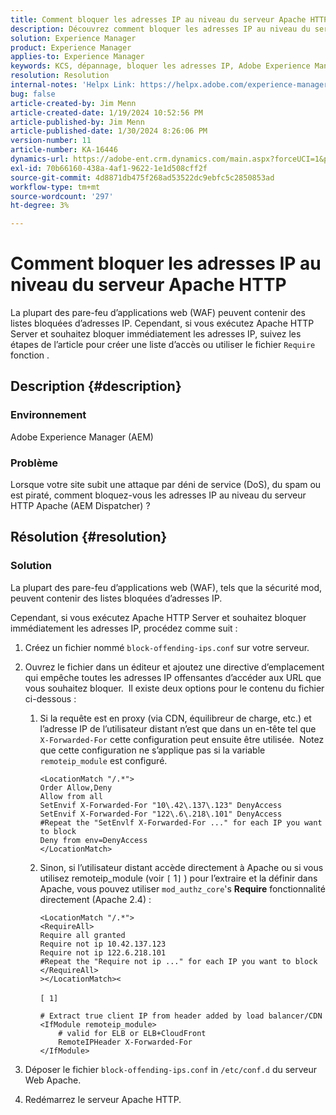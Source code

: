 ```yaml
---
title: Comment bloquer les adresses IP au niveau du serveur Apache HTTP
description: Découvrez comment bloquer les adresses IP au niveau du serveur Apache HTTP.
solution: Experience Manager
product: Experience Manager
applies-to: Experience Manager
keywords: KCS, dépannage, bloquer les adresses IP, Adobe Experience Manager, AEM, Apache HTTP Server, attaque DoS, WAF, pare-feu d’application web, AEM Dispatcher, fonctionnalité Require
resolution: Resolution
internal-notes: 'Helpx Link: https://helpx.adobe.com/experience-manager/kb/block-ips-apache-http-server.html#remoteip_module'
bug: false
article-created-by: Jim Menn
article-created-date: 1/19/2024 10:52:56 PM
article-published-by: Jim Menn
article-published-date: 1/30/2024 8:26:06 PM
version-number: 11
article-number: KA-16446
dynamics-url: https://adobe-ent.crm.dynamics.com/main.aspx?forceUCI=1&pagetype=entityrecord&etn=knowledgearticle&id=d68cc17a-1db7-ee11-a569-6045bd006268
exl-id: 70b66160-438a-4af1-9622-1e1d508cff2f
source-git-commit: 4d8871db475f268ad53522dc9ebfc5c2850853ad
workflow-type: tm+mt
source-wordcount: '297'
ht-degree: 3%

---
```


# Comment bloquer les adresses IP au niveau du serveur Apache HTTP


La plupart des pare-feu d’applications web (WAF) peuvent contenir des listes bloquées d’adresses IP. Cependant, si vous exécutez Apache HTTP Server et souhaitez bloquer immédiatement les adresses IP, suivez les étapes de l’article pour créer une liste d’accès ou utiliser le fichier `Require` fonction .

## Description {#description}


### Environnement

Adobe Experience Manager (AEM)

### Problème

Lorsque votre site subit une attaque par déni de service (DoS), du spam ou est piraté, comment bloquez-vous les adresses IP au niveau du serveur HTTP Apache (AEM Dispatcher) ?


## Résolution {#resolution}


### Solution

La plupart des pare-feu d’applications web (WAF), tels que la sécurité mod, peuvent contenir des listes bloquées d’adresses IP.

Cependant, si vous exécutez Apache HTTP Server et souhaitez bloquer immédiatement les adresses IP, procédez comme suit :

1. Créez un fichier nommé `block-offending-ips.conf` sur votre serveur.
2. Ouvrez le fichier dans un éditeur et ajoutez une directive d’emplacement qui empêche toutes les adresses IP offensantes d’accéder aux URL que vous souhaitez bloquer.  Il existe deux options pour le contenu du fichier ci-dessous :

   1. Si la requête est en proxy (via CDN, équilibreur de charge, etc.) et l’adresse IP de l’utilisateur distant n’est que dans un en-tête tel que `X-Forwarded-For` cette configuration peut ensuite être utilisée.  Notez que cette configuration ne s’applique pas si la variable `remoteip_module` est configuré. 

      ```
      <LocationMatch "/.*">
      Order Allow,Deny
      Allow from all
      SetEnvif X-Forwarded-For "10\.42\.137\.123" DenyAccess
      SetEnvif X-Forwarded-For "122\.6\.218\.101" DenyAccess
      #Repeat the "SetEnvlf X-Forwarded-For ..." for each IP you want to block
      Deny from env=DenyAccess
      </LocationMatch>
      ```


   2. Sinon, si l’utilisateur distant accède directement à Apache ou si vous utilisez remoteip_module (voir `[` 1`]` ) pour l’extraire et la définir dans Apache, vous pouvez utiliser `mod_authz_core`&#39;s <b>Require</b> fonctionnalité directement (Apache 2.4) :

      ```
      <LocationMatch "/.*">
      <RequireAll>
      Require all granted
      Require not ip 10.42.137.123
      Require not ip 122.6.218.101
      #Repeat the "Require not ip ..." for each IP you want to block
      </RequireAll>
      ></LocationMatch><
      ```



      `[ 1]`
 <br>

      ```
      # Extract true client IP from header added by load balancer/CDN
      <IfModule remoteip_module>
          # valid for ELB or ELB+CloudFront
          RemoteIPHeader X-Forwarded-For
      </IfModule>
      ```


3. Déposer le fichier `block-offending-ips.conf` in `/etc/conf.d` du serveur Web Apache.
4. Redémarrez le serveur Apache HTTP.
